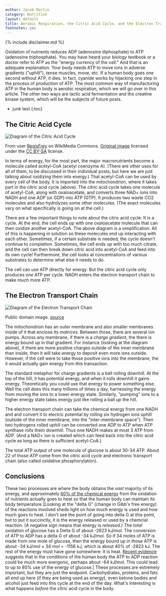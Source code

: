 ```yaml
---
author: Jacob Martin
category: Nutrition
layout: default
title: Aerobic Respiration, the Citric Acid Cycle, and the Electron Transport Chain
footnotes: yes
---
```

{% include disclaimer.md %}

Oxidation of nutrients reduces ADP (adenosine diphosphate) to ATP (adenosine triphosphate). You may have heard your biology textbook or a doctor refer to ATP as the "energy currency of the cell." And that is an adequate explanation. Your body needs ATP to move ions in adverse gradients ("uphill"), tense muscles, move, etc. If a human body goes one second without ATP, it dies. In fact, cyanide works by hijacking one step in the process of production of ATP. The most common way of manufacturing ATP in the human body is aerobic respiration, which we will go over in this article. The other two ways are lactic acid fermentation and the creatine kinase system, which will be the subjects of future posts.

* junk text
{:toc}

## The Citric Acid Cycle
<img src="/images/citric-acid-cycle.png" alt="Diagram of the Citric Acid Cycle" />
<p class="caption">From user <a href="https://commons.wikimedia.org/wiki/User:RegisFrey">RegisFrey</a> on WikiMedia Commons. <a href="https://commons.wikimedia.org/wiki/File:CellRespiration.svg">Original image</a> licensed under the <a href="https://creativecommons.org/licenses/by-sa/3.0">CC BY-SA</a> license.</p>

In terms of energy, for the most part, the major macronutrients become a molecule called acetyl-CoA (acetyl coenzyme A). (There are other uses for all of them, to be discussed in their individual posts, but here we are just talking about oxidizing them into energy.) That acetyl-CoA can be used by every cell of the body. It is imported into the mitochondrion, where it takes part in the citric acid cycle (above). The citric acid cycle takes one molecule of acetyl-CoA, along with oxaloacetate, and converts three NAD+ ions into NADH and one ADP (or GDP) into ATP (GTP). It produces two waste CO2 molecules and also hydrolyzes some other molecules. (The exact molecules vary on what specifically is going on at the cell.) 

There are a few important things to note about the citric acid cycle: It is a cycle. At the end, the cell ends up with one oxaloacetate molecule that can then oxidize another acetyl-CoA. The above diagram is a simplification. All of this is happening in solution so these molecules end up interacting with each other. Sometimes, if a certain substrate is needed, the cycle doesn't continue to completion. Sometimes, the cell ends up with too much citrate, and the cell can then break down citric acid into acetyl-CoA and feed into its own cycle! Furthermore, the cell looks at concentrations of various substrates to determine what else it needs to do.

The cell can use ATP directly for energy. But the citric acid cycle only produces *one* ATP per cycle. NADH enters the electron transport chain to make *much* more ATP.

## The Electron Transport Chain
<img src="/images/electron-transport-chain.png" alt="Diagram of the Electron Transport Chain" />
<p class="caption">Public domain image. <a href="https://commons.wikimedia.org/wiki/File:Mitochondrial_electron_transport_chain%E2%80%94Etc4.svg">source</a></p>

The mitochondrion has an outer membrane and also smaller membranes inside of it that enclose its *matrices*. Between those, there are several ion pumps. Across any membrane, if there is a *charge gradient*, the there is energy bound up in that gradient. For instance (looking at the diagram above), if there are more positive charges outside of the inner membrane than inside, then it will take energy to deposit even more ions outside. However, if the cell were to take those positive ions into the membrane, the it would actually gain energy from this transaction.

The standard metaphor for charge gradients is a ball rolling downhill. At the top of the hill, it has potential energy, and when it rolls downhill it gains energy. Theoretically you could use that energy to power something else. Well the cell does this many trillions of times a day, harnessing the energy from moving the ions to a lower energy state. Similarly, "pumping" ions to a higher energy state takes energy just like rolling a ball *up* the hill.

The electron transport chain can take the chemical energy from one NADH and and convert it to electric potential by rolling six hydrogen ions uphill (outside of the inner membrane, into the "inter-membrane space"). Then two hydrogens rolled uphill can be converted one ADP to ATP when ATP synthase rolls them downhill. Thus one NADH makes at most 3 ATP from ADP. (And a NAD+ ion is created which can feed back into the citric acid cycle as long as there is sufficient acetyl-CoA.)

The total ATP output of one molecule of glucose is about 30-34 ATP. About 22 of those ATP come from the citric acid cycle and electronic transport chain (also called oxidative phosphorylation).

## Conclusions
These two processes are where the body obtains the *vast* majority of its energy, and approximately [60% of the chemical energy](https://courses.lumenlearning.com/suny-ap2/chapter/energy-and-heat-balance/) from the oxidation of nutrients actually goes to heat so that the human body can maintain its body temperature.|Looking at the "delta G" (change in Gibb's free energy) of the reactions involved sheds light on how much energy is used and how much goes to heat. I don't see the point of going into delta G at this point, but to put it succinctly, it is the energy released or used by a chemcial reaction. (A negative sign means that energy is <em>released</em>.) The <em>total</em> oxidation of glucose has a Delta G of about -2823 kJ/mol. The conversion of ATP to ADP has a delta G of about -34 kJ/mol. So if 34 moles of ATP is made from one mole of glucose, then the energy bound up in those ATP is about -34 kJ/mol × 34 mol = -1156 kJ, which is about 40% of -2823 kJ. The rest of the energy must have gone somewhere: It is heat. <a href="http://book.bionumbers.org/how-much-energy-is-released-in-atp-hydrolysis/">Recent evidence</a> suggests that in the conditions of the human body the ATP to ADP reaction could be much more exergonic, perhaps about -64 kJ/mol. This could lead to up to 80% use of the energy of glucose.| These processes are extremely important, but they are just the endpoint. Carbohydrates, proteins, and fats all end up here (if they are being used as energy), even ketone bodies and alcohol just feed into this cycle at the end of the day. What's interesting is what happens *before* the citric acid cycle in the body.
